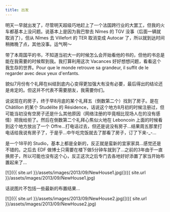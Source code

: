 ```yaml
---
title: 出发
---
```


明天一早就出发了，尽管明天超级巧地赶上了一个法国跨行业的大罢工，但我的火车都基本上没问题。说基本上是因为我巴黎去 Nîmes 的 TGV 没事（后面一辆就取消了），但从 Nîmes 去 Villefort 的 TER 取消变成 Autocar 了，所以就到达时间稍微晚了点，其他没事。运气啊～

带了本周国平的书，不知道当初大一的时候怎么会开始看他的书的，但他的书总是能在我需要的时候帮到我。我打算利用这次 Vacances 好好想想问题，看看这个我生存的世界。Pour que le monde retrouve sa grandeur, il suffit de le regarder avec deux yeux d'enfants.

貌似7月份有个礼拜在纠结到底内心变得更加强大有没有必要，最后得出的结论还是肯定的。但这并不代表不需要朋友，我需要你们。

说说现在的房子，终于早8月底的某个礼拜五（倒数第二个）找到了房子。是在 Châtillon 的某个 Studélite 的 Résidence，话说这个地方8月初的时候注册过，但可能当初没有空房子还是什么其他原因（网络注册的毕竟相比现场人在的没有感情）把我给拒了。然后在倒数第二个礼拜心焦似火地在 Leboncoin 上面的时候看到这个地方放出了一个 Offre...打电话过去，但还是说没有房子...结果周五那里打电话给我说有房子了，于是乎...中午吃完饭就去了那看了房子，订了下来-_-...

是一个18平的 Studio，基本上都是全新的，反正就是蛮新的宜家家具...感觉还是不错的。之后去 EDF 做博士只需要在楼下做5分钟车就到了...之前的3年由于一直换房子，所以可能也没有这个心，反正这次之后专门去各地好好添置了家当开始布置起来了...

[![]({{ site.url }}/assets/images/2013/09/NewHouse1.jpg)]({{ site.url }}/assets/images/2013/09/NewHouse1.jpg)

话说图片不包括一些最新的布置结果...

[![]({{ site.url }}/assets/images/2013/09/NewHouse2.jpg)]({{ site.url }}/assets/images/2013/09/NewHouse2.jpg)
